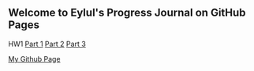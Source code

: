## Welcome to Eylul's Progress Journal on GitHub Pages

HW1
[Part 1](/hw1_part1_usd.html)
[Part 2](/hw1_part2_messages.html)
[Part 3](/hw1_part3_electricity.html)



[My Github Page](https://bu-ie-360.github.io/spring24-eylulranasarac/)
